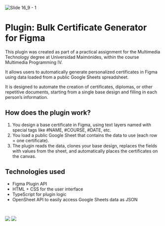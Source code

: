 
![Slide 16_9 - 1](https://github.com/user-attachments/assets/616184ce-1cd5-445e-8efa-9b6746d37f0e)

<h1>Plugin: Bulk Certificate Generator for Figma </h1>
This plugin was created as part of a practical assignment for the Multimedia Technology degree at Universidad Maimónides, within the course Multimedia Programming IV.

<br>

It allows users to automatically generate personalized certificates in Figma using data loaded from a public Google Sheets spreadsheet.

It is designed to automate the creation of certificates, diplomas, or other repetitive documents, starting from a single base design and filling in each person’s information.

<h2>How does the plugin work?</h2>
<ol>
  <li>You design a base certificate in Figma, using text layers named with special tags like #NAME, #COURSE, #DATE, etc.</li>
  <li>You load a public Google Sheet that contains the data to use (each row = one certificate).</li>
  <li>The plugin reads the data, clones your base design, replaces the fields with values from the sheet, and automatically places the certificates on the canvas.</li>
</ol>


<h2>Technologies used</h2>
<ul>
  <li>Figma Plugin API</li>
  <li>HTML + CSS for the user interface</li>
  <li>TypeScript for plugin logic</li>
  <li>OpenSheet API to easily access Google Sheets data as JSON</li>
  
</ul>

<br>
<p align="left">
<img src="https://img.shields.io/badge/STATUS-EN%20DESAROLLO-green">
<img src="https://img.shields.io/github/stars/angelesrveron?style=social">
  
</p>







